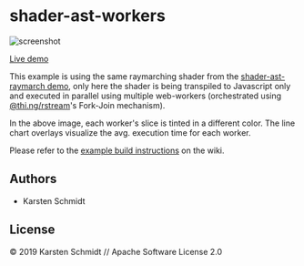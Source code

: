 # shader-ast-workers

![screenshot](https://raw.githubusercontent.com/thi-ng/umbrella/develop/assets/examples/shader-ast-workers.jpg)

[Live demo](http://demo.thi.ng/umbrella/shader-ast-workers/)

This example is using the same raymarching shader from the [shader-ast-raymarch
demo](https://github.com/thi-ng/umbrella/tree/develop/examples/shader-ast-raymarch/),
only here the shader is being transpiled to Javascript only and executed in
parallel using multiple web-workers (orchestrated using
[@thi.ng/rstream](https://github.com/thi-ng/umbrella/tree/develop/packages/rstream)'s Fork-Join mechanism).

In the above image, each worker's slice is tinted in a different color. The line
chart overlays visualize the avg. execution time for each worker.

Please refer to the [example build
instructions](https://github.com/thi-ng/umbrella/wiki/Example-build-instructions)
on the wiki.

## Authors

- Karsten Schmidt

## License

&copy; 2019 Karsten Schmidt // Apache Software License 2.0
